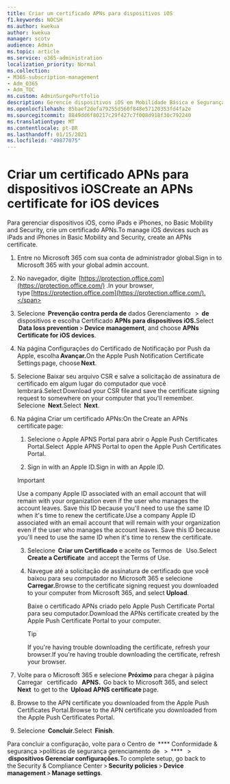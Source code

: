 ```yaml
---
title: Criar um certificado APNs para dispositivos iOS
f1.keywords: NOCSH
ms.author: kwekua
author: kwekua
manager: scotv
audience: Admin
ms.topic: article
ms.service: o365-administration
localization_priority: Normal
ms.collection:
- M365-subscription-management
- Adm_O365
- Adm_TOC
ms.custom: AdminSurgePortfolio
description: Gerencie dispositivos iOS em Mobilidade Básica e Segurança.
ms.openlocfilehash: 85baef2defa79255d560f848e57120353fd4fa2e
ms.sourcegitcommit: 8849dd6f80217c29f427c7f008d918f30c792240
ms.translationtype: MT
ms.contentlocale: pt-BR
ms.lasthandoff: 01/15/2021
ms.locfileid: "49877075"
---
```

# <a name="create-an-apns-certificate-for-ios-devices"></a><span data-ttu-id="aa653-103">Criar um certificado APNs para dispositivos iOS</span><span class="sxs-lookup"><span data-stu-id="aa653-103">Create an APNs certificate for iOS devices</span></span>

<span data-ttu-id="aa653-104">Para gerenciar dispositivos iOS, como iPads e iPhones, no Basic Mobility and Security, crie um certificado APNs.</span><span class="sxs-lookup"><span data-stu-id="aa653-104">To manage iOS devices such as iPads and iPhones in Basic Mobility and Security, create an APNs certificate.</span></span>

1. <span data-ttu-id="aa653-105">Entre no Microsoft 365 com sua conta de administrador global.</span><span class="sxs-lookup"><span data-stu-id="aa653-105">Sign in to Microsoft 365 with your global admin account.</span></span>

2. <span data-ttu-id="aa653-106">No navegador, digite  [https://protection.office.com](https://protection.office.com/) .</span><span class="sxs-lookup"><span data-stu-id="aa653-106">In your browser, type [https://protection.office.com](https://protection.office.com/).</span></span>

3. <span data-ttu-id="aa653-107">Selecione  **Prevenção contra perda de** dados Gerenciamento   >  **de** dispositivos e escolha Certificado **APNs para dispositivos iOS.**</span><span class="sxs-lookup"><span data-stu-id="aa653-107">Select  **Data loss prevention** > **Device management**, and choose **APNs Certificate for iOS devices**.</span></span>

4. <span data-ttu-id="aa653-108">Na página Configurações do Certificado de Notificação por Push da Apple, escolha **Avançar.**</span><span class="sxs-lookup"><span data-stu-id="aa653-108">On the Apple Push Notification Certificate Settings page, choose **Next**.</span></span>

5. <span data-ttu-id="aa653-109">Selecione Baixar seu arquivo CSR e salve a solicitação de assinatura de certificado em algum lugar do computador que você lembrará.</span><span class="sxs-lookup"><span data-stu-id="aa653-109">Select Download your CSR file and save the certificate signing request to somewhere on your computer that you'll remember.</span></span> <span data-ttu-id="aa653-110">Selecione  **Next**.</span><span class="sxs-lookup"><span data-stu-id="aa653-110">Select  **Next**.</span></span>

6. <span data-ttu-id="aa653-111">Na página Criar um certificado APNs:</span><span class="sxs-lookup"><span data-stu-id="aa653-111">On the Create an APNs certificate page:</span></span>  

    1. <span data-ttu-id="aa653-112">Selecione o Apple APNS Portal para abrir o Apple Push Certificates Portal.</span><span class="sxs-lookup"><span data-stu-id="aa653-112">Select  Apple APNS Portal to open the Apple Push Certificates Portal.</span></span>

    2. <span data-ttu-id="aa653-113">Sign in with an Apple ID.</span><span class="sxs-lookup"><span data-stu-id="aa653-113">Sign in with an Apple ID.</span></span>

    >[!IMPORTANT]
    ><span data-ttu-id="aa653-p102">Use a company Apple ID associated with an email account that will remain with your organization even if the user who manages the account leaves. Save this ID because you'll need to use the same ID when it's time to renew the certificate.</span><span class="sxs-lookup"><span data-stu-id="aa653-p102">Use a company Apple ID associated with an email account that will remain with your organization even if the user who manages the account leaves. Save this ID because you'll need to use the same ID when it's time to renew the certificate.</span></span>

    3. <span data-ttu-id="aa653-116">Selecione  **Criar um Certificado** e aceite os Termos de   Uso.</span><span class="sxs-lookup"><span data-stu-id="aa653-116">Select  **Create a Certificate**  and accept the Terms of Use.</span></span>

    4. <span data-ttu-id="aa653-117">Navegue até a solicitação de assinatura de certificado que você baixou para seu computador no Microsoft 365 e selecione **Carregar.**</span><span class="sxs-lookup"><span data-stu-id="aa653-117">Browse to the certificate signing request you downloaded to your computer from Microsoft 365, and select **Upload**.</span></span>

        <span data-ttu-id="aa653-118">Baixe o certificado APNs criado pelo Apple Push Certificate Portal para seu computador.</span><span class="sxs-lookup"><span data-stu-id="aa653-118">Download the APNs certificate created by the Apple Push Certificate Portal to your computer.</span></span>

       >[!TIP]
       ><span data-ttu-id="aa653-119">If you're having trouble downloading the certificate, refresh your browser.</span><span class="sxs-lookup"><span data-stu-id="aa653-119">If you're having trouble downloading the certificate, refresh your browser.</span></span>

7. <span data-ttu-id="aa653-120">Volte para o Microsoft 365 e selecione **Próximo** para chegar à página Carregar   certificado   **APNS.**  </span><span class="sxs-lookup"><span data-stu-id="aa653-120">Go back to Microsoft 365, and select **Next**  to get to the  **Upload APNS certificate** page.</span></span>

8. <span data-ttu-id="aa653-121"> Browse to the APN certificate you downloaded from the Apple Push Certificates Portal.</span><span class="sxs-lookup"><span data-stu-id="aa653-121">Browse to the APN certificate you downloaded from the Apple Push Certificates Portal.</span></span>

9. <span data-ttu-id="aa653-122">Selecione  **Concluir**.</span><span class="sxs-lookup"><span data-stu-id="aa653-122">Select  **Finish**.</span></span>

<span data-ttu-id="aa653-123">Para concluir a configuração, volte para o Centro de  \*\*\*\* Conformidade & segurança >políticas de segurança gerenciamento de   >  \*\*\*\*   >  **dispositivos Gerenciar configurações.**</span><span class="sxs-lookup"><span data-stu-id="aa653-123">To complete setup, go back to the Security & Compliance Center > **Security policies** > **Device management** > **Manage settings**.</span></span>
